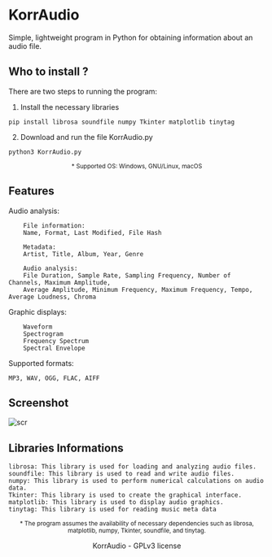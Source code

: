 KorrAudio
======================
Simple, lightweight program in Python for obtaining information about an audio file.

Who to install ?
---------------------
There are two steps to running the program:

1. Install the necessary libraries
```
pip install librosa soundfile numpy Tkinter matplotlib tinytag
```
2. Download and run the file KorrAudio.py
```
python3 KorrAudio.py
```
<p align="center"><sup>* Supported OS: Windows, GNU/Linux, macOS</sup></p>

Features
---------------------
Audio analysis:
```
    File information:
    Name, Format, Last Modified, File Hash
    
    Metadata:
    Artist, Title, Album, Year, Genre

    Audio analysis:
    File Duration, Sample Rate, Sampling Frequency, Number of Channels, Maximum Amplitude, 
    Average Amplitude, Minimum Frequency, Maximum Frequency, Tempo, Average Loudness, Chroma
```
Graphic displays:
```
    Waveform
    Spectrogram
    Frequency Spectrum
    Spectral Envelope
```
Supported formats: 
```
MP3, WAV, OGG, FLAC, AIFF
```

Screenshot
---------------------
![scr](https://github.com/KorrAudio/beta_KorrAudio/assets/139574456/a1a9fce7-2623-4780-bf52-400c5b2cd515)

Libraries Informations
---------------------
```
librosa: This library is used for loading and analyzing audio files.
soundfile: This library is used to read and write audio files. 
numpy: This library is used to perform numerical calculations on audio data. 
Tkinter: This library is used to create the graphical interface. 
matplotlib: This library is used to display audio graphics.
tinytag: This library is used for reading music meta data 
```
<p align="center"><sup>* The program assumes the availability of necessary dependencies such as librosa, matplotlib, numpy, Tkinter, soundfile, and tinytag.</sup></p>
<p align="center">KorrAudio - GPLv3 license</p>
